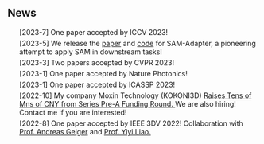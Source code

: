 ## News
<ul style="margin:0 0 5px;">
[2023-7] One paper accepted by ICCV 2023! 
</ul>
<ul style="margin:0 0 5px;">
[2023-5] We release the <a href="https://tianrun-chen.github.io/SAM-Adaptor/static/pdfs/Adaptor.pdf">paper</a> and <a href="https://github.com/tianrun-chen/SAM-Adaptor">code</a> for SAM-Adapter, a pioneering attempt to apply SAM in downstream tasks!
</ul>
<ul style="margin:0 0 5px;">
[2023-3] Two papers accepted by CVPR 2023! 
</ul>
<ul style="margin:0 0 5px;">
[2023-1] One paper accepted by Nature Photonics!
</ul>
<ul style="margin:0 0 5px;">
[2023-1] One paper accepted by ICASSP 2023!
</ul>
<ul style="margin:0 0 5px;">
[2022-10] My company Moxin Technology (KOKONI3D) <a href="https://equalocean.com/news/2022102619083"> Raises Tens of Mns of CNY from Series Pre-A Funding Round. </a> We are also hiring! Contact me if you are interested!
</ul>
<ul style="margin:0 0 5px;">
[2022-8] One paper accepted by IEEE 3DV 2022! Collaboration with <a href="http://www.cvlibs.net/">Prof. Andreas Geiger</a> and <a href="https://yiyiliao.github.io/"> Prof. Yiyi Liao. </a>
</ul>
